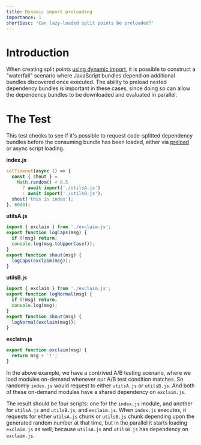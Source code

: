 ```yaml
---
title: Dynamic import preloading
importance: 1
shortDesc: 'Can lazy-loaded split points be preloaded?'
---
```


# Introduction

When creating split points [using dynamic import](/code-splitting/dynamic-import/), it is possible to construct a "waterfall" scenario where JavaScript bundles depend on additional bundles discovered once executed. The ability to preload nested dependency bundles is important in these cases, since doing so can allow the dependency bundles to be downloaded and evaluated in parallel.

# The Test

This test checks to see if it's possible to request code-splitted dependency bundles before the consuming bundle has been loaded, either via [preload](https://web.dev/preload-critical-assets/) or async script loading.

**index.js**

```js
setTimeout(async () => {
  const { shout } =
    Math.random() < 0.5
      ? await import('./utilsA.js')
      : await import('./utilsB.js');
  shout('this is index');
}, 6000);
```

**utilsA.js**

```js
import { exclaim } from './exclaim.js';
export function logCaps(msg) {
  if (!msg) return;
  console.log(msg.toUpperCase());
}
export function shout(msg) {
  logCaps(exclaim(msg));
}
```

**utilsB.js**

```js
import { exclaim } from './exclaim.js';
export function logNormal(msg) {
  if (!msg) return;
  console.log(msg);
}
export function shout(msg) {
  logNormal(exclaim(msg));
}
```

**exclaim.js**

```js
export function exclaim(msg) {
  return msg + '!';
}
```

In the above example, we have a contrived A/B testing scenario, where we load modules on-demand whenever our A/B test condition matches. So randomly `index.js` would request to either `utilsA.js` or `utilsB.js`. And both of these on-demand modules have a shared dependency on `exclaim.js`.

The result should be four scripts: one for the `index.js` module, and another for `utilsA.js` and `utilsB.js`, and `exclaim.js`. When `index.js` executes, it requests for either `utilsA.js` chunk or `utilsB.js` chunk depending upon the generated random number at that time, but in the parallel it starts loading `exclaim.js` as well, because `utilsA.js` and `utilsB.js` has dependency on `exclaim.js`.

